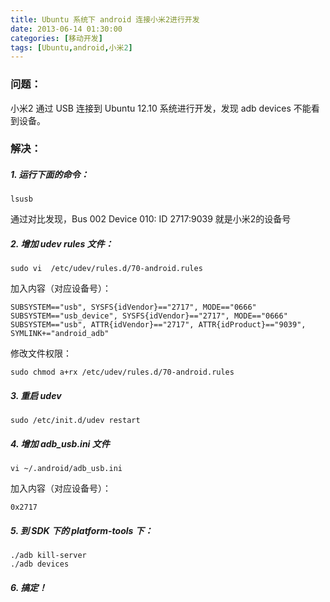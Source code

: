 ```yaml
---
title: Ubuntu 系统下 android 连接小米2进行开发
date: 2013-06-14 01:30:00
categories: [移动开发]
tags: [Ubuntu,android,小米2]
---
```


### 问题：

小米2 通过 USB 连接到 Ubuntu 12.10 系统进行开发，发现 adb devices 不能看到设备。

### 解决：

##### 1. 运行下面的命令：

	lsusb

通过对比发现，Bus 002 Device 010: ID 2717:9039 就是小米2的设备号

##### 2. 增加 udev rules 文件：

	sudo vi  /etc/udev/rules.d/70-android.rules

加入内容（对应设备号）：

	SUBSYSTEM=="usb", SYSFS{idVendor}=="2717", MODE=="0666"
	SUBSYSTEM=="usb_device", SYSFS{idVendor}=="2717", MODE=="0666"
	SUBSYSTEM=="usb", ATTR{idVendor}=="2717", ATTR{idProduct}=="9039", SYMLINK+="android_adb"

修改文件权限：

	sudo chmod a+rx /etc/udev/rules.d/70-android.rules
	
##### 3. 重启 udev

	sudo /etc/init.d/udev restart
	
##### 4. 增加 adb_usb.ini 文件

	vi ~/.android/adb_usb.ini
	
加入内容（对应设备号）：

	0x2717
	
##### 5. 到 SDK 下的 platform-tools 下：

	./adb kill-server
	./adb devices
	
##### 6. 搞定！